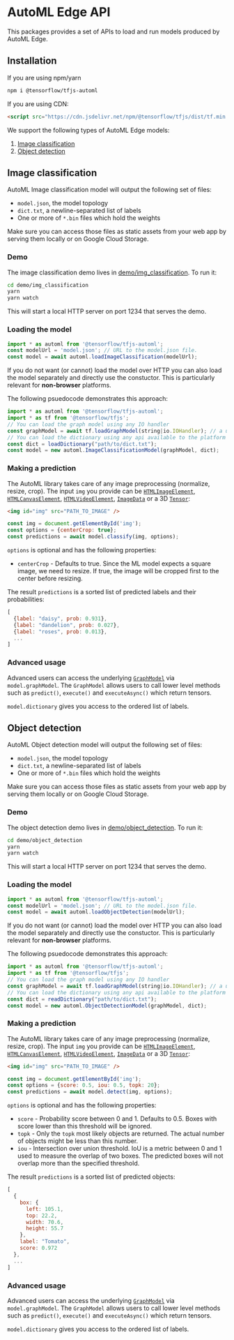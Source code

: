 # AutoML Edge API

This packages provides a set of APIs to load and run models produced by AutoML
Edge.

## Installation

If you are using npm/yarn
```sh
npm i @tensorflow/tfjs-automl
```

If you are using CDN:
```html
<script src="https://cdn.jsdelivr.net/npm/@tensorflow/tfjs/dist/tf.min.js"> </script>
```

We support the following types of AutoML Edge models:
1) [Image classification](#image-classification)
2) [Object detection](#object-detection)

## Image classification

AutoML Image classification model will output the following set of files:
- `model.json`, the model topology
- `dict.txt`, a newline-separated list of labels
- One or more of `*.bin` files which hold the weights

Make sure you can access those files as static assets from your web app by serving them locally or on Google Cloud Storage.

### Demo

The image classification demo lives in
[demo/img_classification](./demo/img_classification). To run it:

```sh
cd demo/img_classification
yarn
yarn watch
```

This will start a local HTTP server on port 1234 that serves the demo.

### Loading the model
```js
import * as automl from '@tensorflow/tfjs-automl';
const modelUrl = 'model.json'; // URL to the model.json file.
const model = await automl.loadImageClassification(modelUrl);
```

If you do not want (or cannot) load the model over HTTP you can also load the model separately and directly use the constuctor. 
This is particularly relevant for __non-browser__ platforms.

The following psuedocode demonstrates this approach:

```js
import * as automl from '@tensorflow/tfjs-automl';
import * as tf from '@tensorflow/tfjs';
// You can load the graph model using any IO handler
const graphModel = await tf.loadGraphModel(string|io.IOHandler); // a url or ioHandler instance
// You can load the dictionary using any api available to the platform
const dict = loadDictionary("path/to/dict.txt");
const model = new automl.ImageClassificationModel(graphModel, dict);
```

### Making a prediction

The AutoML library takes care of any image preprocessing
(normalize, resize, crop). The input `img` you provide can be
[`HTMLImageElement`](https://developer.mozilla.org/en-US/docs/Web/API/HTMLImageElement),
[`HTMLCanvasElement`](https://developer.mozilla.org/en-US/docs/Web/API/HTMLCanvasElement),
[`HTMLVideoElement`](https://developer.mozilla.org/en-US/docs/Web/API/HTMLVideoElement),
[`ImageData`](https://developer.mozilla.org/en-US/docs/Web/API/ImageData) or
a 3D [`Tensor`](https://js.tensorflow.org/api/latest/#class:Tensor):

```html
<img id="img" src="PATH_TO_IMAGE" />
```

```js
const img = document.getElementById('img');
const options = {centerCrop: true};
const predictions = await model.classify(img, options);
```

`options` is optional and has the following properties:
- `centerCrop` - Defaults to true. Since the ML model expects a square image,
we need to resize. If true, the image will be cropped first to the center before
resizing.

The result `predictions` is a sorted list of predicted labels and their
probabilities:

```js
[
  {label: "daisy", prob: 0.931},
  {label: "dandelion", prob: 0.027},
  {label: "roses", prob: 0.013},
  ...
]
```

### Advanced usage

Advanced users can access the underlying
[`GraphModel`](https://js.tensorflow.org/api/latest/#class:GraphModel) via
`model.graphModel`. The `GraphModel` allows users to call lower level methods
such as `predict()`, `execute()` and `executeAsync()` which return tensors.

`model.dictionary` gives you access to the ordered list of labels.

## Object detection

AutoML Object detection model will output the following set of files:
- `model.json`, the model topology
- `dict.txt`, a newline-separated list of labels
- One or more of `*.bin` files which hold the weights

Make sure you can access those files as static assets from your web app by serving them locally or on Google Cloud Storage.

### Demo

The object detection demo lives in
[demo/object_detection](./demo/object_detection). To run it:

```sh
cd demo/object_detection
yarn
yarn watch
```

This will start a local HTTP server on port 1234 that serves the demo.

### Loading the model
```js
import * as automl from '@tensorflow/tfjs-automl';
const modelUrl = 'model.json'; // URL to the model.json file.
const model = await automl.loadObjectDetection(modelUrl);
```

If you do not want (or cannot) load the model over HTTP you can also load the model separately and directly use the constuctor. 
This is particularly relevant for __non-browser__ platforms.

The following psuedocode demonstrates this approach:

```js
import * as automl from '@tensorflow/tfjs-automl';
import * as tf from '@tensorflow/tfjs';
// You can load the graph model using any IO handler
const graphModel = await tf.loadGraphModel(string|io.IOHandler); // a url or ioHandler instance
// You can load the dictionary using any api available to the platform
const dict = readDictionary("path/to/dict.txt");
const model = new automl.ObjectDetectionModel(graphModel, dict);
```

### Making a prediction

The AutoML library takes care of any image preprocessing
(normalize, resize, crop). The input `img` you provide can be
[`HTMLImageElement`](https://developer.mozilla.org/en-US/docs/Web/API/HTMLImageElement),
[`HTMLCanvasElement`](https://developer.mozilla.org/en-US/docs/Web/API/HTMLCanvasElement),
[`HTMLVideoElement`](https://developer.mozilla.org/en-US/docs/Web/API/HTMLVideoElement),
[`ImageData`](https://developer.mozilla.org/en-US/docs/Web/API/ImageData) or
a 3D [`Tensor`](https://js.tensorflow.org/api/latest/#class:Tensor):

```html
<img id="img" src="PATH_TO_IMAGE" />
```

```js
const img = document.getElementById('img');
const options = {score: 0.5, iou: 0.5, topk: 20};
const predictions = await model.detect(img, options);
```

`options` is optional and has the following properties:
- `score` - Probability score between 0 and 1. Defaults to 0.5. Boxes with score lower than this threshold will be ignored.
- `topk` - Only the `topk` most likely objects are returned. The actual number of objects might be less than this number.
- `iou` - Intersection over union threshold. IoU is a metric between 0 and 1 used to measure the overlap of two boxes. The predicted boxes will not overlap more than the specified threshold.

The result `predictions` is a sorted list of predicted objects:

```js
[
  {
    box: {
      left: 105.1,
      top: 22.2,
      width: 70.6,
      height: 55.7
    },
    label: "Tomato",
    score: 0.972
  },
  ...
]
```

### Advanced usage

Advanced users can access the underlying
[`GraphModel`](https://js.tensorflow.org/api/latest/#class:GraphModel) via
`model.graphModel`. The `GraphModel` allows users to call lower level methods
such as `predict()`, `execute()` and `executeAsync()` which return tensors.

`model.dictionary` gives you access to the ordered list of labels.
